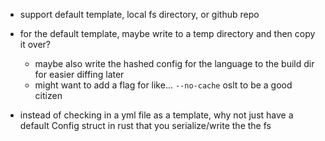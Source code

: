 - support default template, local fs directory, or github repo

- for the default template, maybe write to a temp directory and then copy it over?
  - maybe also write the hashed config for the language to the build dir
    for easier diffing later
  - might want to add a flag for like... `--no-cache` oslt to be a good citizen

- instead of checking in a yml file as a template, why not just have a default
  Config struct in rust that you serialize/write the the fs
